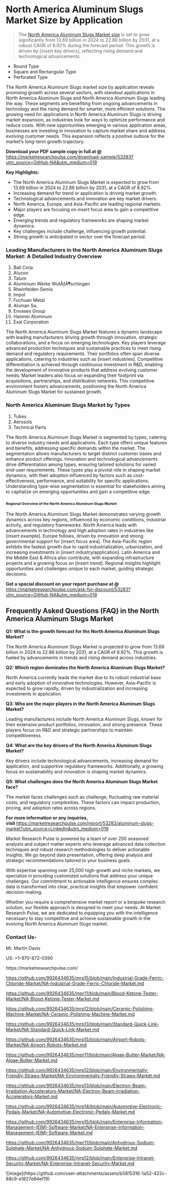 <h1>North America Aluminum Slugs Market&nbsp;Size by Application</h1><blockquote><p>The <a href="https://marketresearchpulse.com/download-sample/53283?utm_source=GitHub-NA&amp;utm_medium=019">North America Aluminum Slugs Market size</a> is set to grow significantly from 13.69 billion in 2024 to 22.86 billion by 2031, at a robust CAGR of 8.92% during the forecast period. This growth is driven by [insert key drivers], reflecting rising demand and technological advancements.</p></blockquote><ul><li> Round Type<li> Square and Rectangular Type<li> Perforated Type</li></ul><p>The North America Aluminum Slugs market size by application reveals promising growth across several sectors, with standout applications in North America Aluminum Slugs and North America Aluminum Slugs leading the way. These segments are benefiting from ongoing advancements in technology and the rising demand for smarter, more efficient solutions. The growing need for applications in North America Aluminum Slugs is driving market expansion, as industries look for ways to optimize performance and reduce costs. With new opportunities emerging in various application areas, businesses are investing in innovation to capture market share and address evolving customer needs. This expansion reflects a positive outlook for the market’s long-term growth trajectory.</p><p><strong>Download your PDF sample copy in full at @ </strong><a href="https://marketresearchpulse.com/download-sample/53283?utm_source=GitHub-NA&amp;utm_medium=019">https://marketresearchpulse.com/download-sample/53283?utm_source=GitHub-NA&amp;utm_medium=019</a></p><p><strong>Key Highlights: </strong></p><ul><li>The North America Aluminum Slugs Market is expected to grow from 13.69 billion in 2024 to 22.86 billion by 2031, at a CAGR of 8.92%.</li><li>Increasing demand for trend or application is driving market growth.</li><li>Technological advancements and innovation are key market drivers.</li><li>North America, Europe, and Asia-Pacific are leading regional markets.</li><li>Major players are focusing on insert focus area to gain a competitive edge.</li><li>Emerging trends and regulatory frameworks are shaping market dynamics.</li><li>Key challenges include challenge, influencing growth potential.</li><li>Strong growth is anticipated in sector over the forecast period.</li></ul><h3>Leading Manufacturers in the North America Aluminum Slugs Market: A Detailed Industry Overview</h3><ol><li> Ball Corp.</li><li>Alucon</li><li>Talum</li><li>Aluminium Werke WutÃƒÂ¶schingen</li><li>Rheinfelden Semis</li><li>Impol</li><li>Fuchuan Metal</li><li>Aluman Sa.</li><li>Envases Group</li><li>Haomei Aluminum</li><li>Exal Corporation</li></ol><div class="flex max-w-full flex-col flex-grow"><div class="min-h-8 text-message flex w-full flex-col items-end gap-2 whitespace-normal break-words [.text-message+&amp;]:mt-5" dir="auto" data-message-author-role="assistant" data-message-id="fd8432e4-4910-450d-b182-61b7bfb0a01f" data-message-model-slug="gpt-4o"><div class="flex w-full flex-col gap-1 empty:hidden first:pt-[3px]"><div class="markdown prose w-full break-words dark:prose-invert light"><p>The North America Aluminum Slugs Market features a dynamic landscape with leading manufacturers driving growth through innovation, strategic collaborations, and a focus on emerging technologies. Key players leverage advanced production techniques and sustainable practices to meet rising demand and regulatory requirements. Their portfolios often span diverse applications, catering to industries such as [insert industries]. Competitive differentiation is achieved through continuous investment in R&amp;D, enabling the development of innovative products that address evolving customer needs. Market leaders also focus on expanding their footprint via acquisitions, partnerships, and distribution networks. This competitive environment fosters advancements, positioning the North America Aluminum Slugs Market for sustained growth.</p></div></div></div></div><h3>North America Aluminum Slugs Market by Types</h3><ol><li> Tubes<li> Aerosols<li> Technical Parts</li></ol><div class="flex max-w-full flex-col flex-grow"><div class="min-h-8 text-message flex w-full flex-col items-end gap-2 whitespace-normal break-words [.text-message+&amp;]:mt-5" dir="auto" data-message-author-role="assistant" data-message-id="084470be-0bb7-4664-bddf-5156b4f41249" data-message-model-slug="gpt-4o-mini"><div class="flex w-full flex-col gap-1 empty:hidden first:pt-[3px]"><div class="markdown prose w-full break-words dark:prose-invert light"><p>The North America Aluminum Slugs Market is segmented by types, catering to diverse industry needs and applications. Each type offers unique features and benefits, addressing specific demands within the market. The segmentation allows manufacturers to target distinct customer bases and enhance product offerings. Innovation and technological advancements drive differentiation among types, ensuring tailored solutions for varied end-user requirements. These types play a pivotal role in shaping market dynamics, with their adoption influenced by factors such as cost-effectiveness, performance, and suitability for specific applications. Understanding type-wise segmentation is essential for stakeholders aiming to capitalize on emerging opportunities and gain a competitive edge.</p></div></div></div></div><h3><span style="font-size: 11px;">Regional Overview of the North America Aluminum Slugs Market</span></h3><div class="flex max-w-full flex-col flex-grow"><div class="min-h-8 text-message flex w-full flex-col items-end gap-2 whitespace-normal break-words [.text-message+&amp;]:mt-5" dir="auto" data-message-author-role="assistant" data-message-id="e9038762-ce64-4e30-91c9-9bd413514231" data-message-model-slug="gpt-4o-mini"><div class="flex w-full flex-col gap-1 empty:hidden first:pt-[3px]"><div class="markdown prose w-full break-words dark:prose-invert light"><p>The North America Aluminum Slugs Market demonstrates varying growth dynamics across key regions, influenced by economic conditions, industrial activity, and regulatory frameworks. North America leads with advancements in technology and high adoption rates in industries like [insert example]. Europe follows, driven by innovation and strong governmental support for [insert focus area]. The Asia-Pacific region exhibits the fastest growth due to rapid industrialization, urbanization, and increasing investments in [insert industry/application]. Latin America and the Middle East &amp; Africa also contribute, with expanding infrastructure projects and a growing focus on [insert trend]. Regional insights highlight opportunities and challenges unique to each market, guiding strategic decisions.</p></div></div></div></div><p><strong>Get a special discount on your report purchase at @ </strong><a href="https://marketresearchpulse.com/ask-for-discount/53283?utm_source=GitHub-NA&amp;utm_medium=019">https://marketresearchpulse.com/ask-for-discount/53283?utm_source=GitHub-NA&amp;utm_medium=019</a></p><h2>Frequently Asked Questions (FAQ) in the North America Aluminum Slugs Market</h2><p><strong>Q1: What is the growth forecast for the North America Aluminum Slugs Market?</strong></p><p>The North America Aluminum Slugs Market is projected to grow from 13.69 billion in 2024 to 22.86 billion by 2031, at a CAGR of 8.92%. This growth is fueled by advancements in trends and rising demand across industries.</p><p><strong>Q2: Which region dominates the North America Aluminum Slugs Market?</strong></p><p>North America currently leads the market due to its robust industrial base and early adoption of innovative technologies. However, Asia-Pacific is expected to grow rapidly, driven by industrialization and increasing investments in application.</p><p><strong>Q3: Who are the major players in the North America Aluminum Slugs Market?</strong></p><p>Leading manufacturers include North America Aluminum Slugs, known for their extensive product portfolios, innovation, and strong presence. These players focus on R&amp;D and strategic partnerships to maintain competitiveness.</p><p><strong>Q4: What are the key drivers of the North America Aluminum Slugs Market?</strong></p><p>Key drivers include technological advancements, increasing demand for application, and supportive regulatory frameworks. Additionally, a growing focus on sustainability and innovation is shaping market dynamics.</p><p><strong>Q5: What challenges does the North America Aluminum Slugs Market face?</strong></p><p>The market faces challenges such as challenge, fluctuating raw material costs, and regulatory complexities. These factors can impact production, pricing, and adoption rates across regions.</p><p><strong>For more information or any inquiries, visit&nbsp;</strong><a href="https://marketresearchpulse.com/report/53283/aluminum-slugs-market?utm_source=Linkedin&utm_medium=019">https://marketresearchpulse.com/report/53283/aluminum-slugs-market?utm_source=Linkedin&utm_medium=019</a></p><p>Market Research Pulse is powered by a team of over 250 seasoned analysts and subject matter experts who leverage advanced data collection techniques and robust research methodologies to deliver actionable insights. We go beyond data presentation, offering deep analysis and strategic recommendations tailored to your business goals.</p><p>With expertise spanning over 25,000 high-growth and niche markets, we specialize in providing customized solutions that address your unique challenges. Our commitment to actionable intelligence ensures complex data is transformed into clear, practical insights that empower confident decision-making.</p><p>Whether you require a comprehensive market report or a bespoke research solution, our flexible approach is designed to meet your needs. At Market Research Pulse, we are dedicated to equipping you with the intelligence necessary to stay competitive and achieve sustainable growth in the evolving North America Aluminum Slugs market.</p><h3><strong>Contact Us-</strong></h3><p>Mr. Martin Davis</p><p>US: +1-970-672-0390</p><p>https://marketresearchpulse.com/</p><p><a href="https://github.com/9926434635/mrp15/blob/main/Industrial-Grade-Ferric-Chloride-Market/NA-Industrial-Grade-Ferric-Chloride-Market.md">https://github.com/9926434635/mrp15/blob/main/Industrial-Grade-Ferric-Chloride-Market/NA-Industrial-Grade-Ferric-Chloride-Market.md</a></p><p><a href="https://github.com/9926434635/mpr11/blob/main/Blood-Ketone-Tester-Market/NA-Blood-Ketone-Tester-Market.md">https://github.com/9926434635/mpr11/blob/main/Blood-Ketone-Tester-Market/NA-Blood-Ketone-Tester-Market.md</a></p><p><a href="https://github.com/9926434635/mrp12/blob/main/Ceramic-Polishing-Machine-Market/NA-Ceramic-Polishing-Machine-Market.md">https://github.com/9926434635/mrp12/blob/main/Ceramic-Polishing-Machine-Market/NA-Ceramic-Polishing-Machine-Market.md</a></p><p><a href="https://github.com/9926434635/mrp13/blob/main/Standard-Quick-Link-Market/NA-Standard-Quick-Link-Market.md">https://github.com/9926434635/mrp13/blob/main/Standard-Quick-Link-Market/NA-Standard-Quick-Link-Market.md</a></p><p><a href="https://github.com/9926434635/mrp15/blob/main/Airport-Robots-Market/NA-Airport-Robots-Market.md">https://github.com/9926434635/mrp15/blob/main/Airport-Robots-Market/NA-Airport-Robots-Market.md</a></p><p><a href="https://github.com/9926434635/mpr11/blob/main/Algae-Butter-Market/NA-Algae-Butter-Market.md">https://github.com/9926434635/mpr11/blob/main/Algae-Butter-Market/NA-Algae-Butter-Market.md</a></p><p><a href="https://github.com/9926434635/mrp12/blob/main/Environmentally-Friendly-Straws-Market/NA-Environmentally-Friendly-Straws-Market.md">https://github.com/9926434635/mrp12/blob/main/Environmentally-Friendly-Straws-Market/NA-Environmentally-Friendly-Straws-Market.md</a></p><p><a href="https://github.com/9926434635/mrp13/blob/main/Electron-Beam-Irradiation-Accelerators-Market/NA-Electron-Beam-Irradiation-Accelerators-Market.md">https://github.com/9926434635/mrp13/blob/main/Electron-Beam-Irradiation-Accelerators-Market/NA-Electron-Beam-Irradiation-Accelerators-Market.md</a></p><p><a href="https://github.com/9926434635/mrp14/blob/main/Automotive-Electronic-Pedals-Market/NA-Automotive-Electronic-Pedals-Market.md">https://github.com/9926434635/mrp14/blob/main/Automotive-Electronic-Pedals-Market/NA-Automotive-Electronic-Pedals-Market.md</a></p><p><a href="https://github.com/9926434635/mrp15/blob/main/Enterprise-Information-Management-(EIM)-Software-Market/NA-Enterprise-Information-Management-(EIM)-Software-Market.md">https://github.com/9926434635/mrp15/blob/main/Enterprise-Information-Management-(EIM)-Software-Market/NA-Enterprise-Information-Management-(EIM)-Software-Market.md</a></p><p><a href="https://github.com/9926434635/mpr11/blob/main/Anhydrous-Sodium-Sulphate-Market/NA-Anhydrous-Sodium-Sulphate-Market.md">https://github.com/9926434635/mpr11/blob/main/Anhydrous-Sodium-Sulphate-Market/NA-Anhydrous-Sodium-Sulphate-Market.md</a></p><p><a href="https://github.com/9926434635/mrp12/blob/main/Enterprise-Intranet-Security-Market/NA-Enterprise-Intranet-Security-Market.md">https://github.com/9926434635/mrp12/blob/main/Enterprise-Intranet-Security-Market/NA-Enterprise-Intranet-Security-Market.md</a></p>
![image](https://github.com/user-attachments/assets/b5815316-1a52-422c-88c9-e1827e84ef19)
